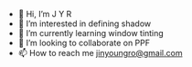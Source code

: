 - 👋 Hi, I’m J Y R
- 👀 I’m interested in defining shadow
- 🌱 I’m currently learning window tinting
- 💞️ I’m looking to collaborate on PPF
- 📫 How to reach me jinyoungro@gmail.com

<!---
technopa/technopa is a ✨ special ✨ repository because its `README.md` (this file) appears on your GitHub profile.
You can click the Preview link to take a look at your changes.
--->
